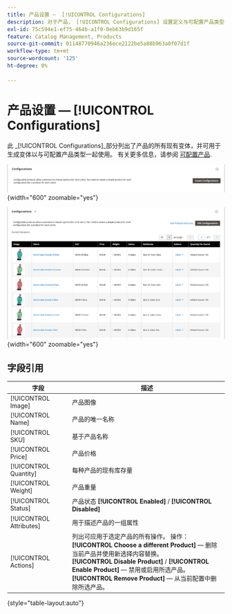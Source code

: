 ```yaml
---
title: 产品设置 —  [!UICONTROL Configurations]
description: 对于产品， [!UICONTROL Configurations] 设置定义与可配置产品类型一起使用的变体。
exl-id: 75c594e1-ef75-464b-a1f0-0eb63b9d165f
feature: Catalog Management, Products
source-git-commit: 01148770946a236ece2122be5a88b963a0f07d1f
workflow-type: tm+mt
source-wordcount: '125'
ht-degree: 0%

---
```


# 产品设置 —  [!UICONTROL Configurations]

此 _[!UICONTROL Configurations]_部分列出了产品的所有现有变体，并可用于生成变体以与可配置产品类型一起使用。 有关更多信息，请参阅 [可配置产品](product-create-configurable.md).

![“配置”部分](./assets/product-configurable-create-configurations.png){width="600" zoomable="yes"}

![产品配置](./assets/product-configurations-hoodie.png){width="600" zoomable="yes"}

## 字段引用

| 字段 | 描述 |
|--- |--- |
| [!UICONTROL Image] | 产品图像 |
| [!UICONTROL Name] | 产品的唯一名称 |
| [!UICONTROL SKU] | 基于产品名称 |
| [!UICONTROL Price] | 产品价格 |
| [!UICONTROL Quantity] | 每种产品的现有库存量 |
| [!UICONTROL Weight] | 产品重量 |
| [!UICONTROL Status] | 产品状态 **[!UICONTROL Enabled]** / **[!UICONTROL Disabled]** |
| [!UICONTROL Attributes] | 用于描述产品的一组属性 |
| [!UICONTROL Actions] | 列出可应用于选定产品的所有操作。 操作：<br /> **[!UICONTROL Choose a different Product]**  — 删除当前产品并使用新选择内容替换。<br /> **[!UICONTROL Disable Product]** / **[!UICONTROL Enable Product]**  — 禁用或启用所选产品。<br /> **[!UICONTROL Remove Product]**  — 从当前配置中删除所选产品。 |

{style="table-layout:auto"}
